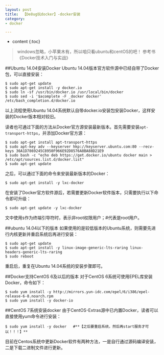 ```yaml
---
layout: post
title:  【De8ug玩docker】-docker安装
category: 
- docker  

---
```


* content
{:toc}


>windows忽略，小苹果木有，所以咱只看ubuntu和centOS的吧！
参考书《Docker技术入门与实战》

##Ubuntu 14.04安装Docker
Ubuntu 14.04版本官方软件源中已经自带了Docker包，可以直接安装：
	
	$ sudo apt-get update
	$ sudo apt-get install -y docker.io
	$ sudo ln -sf /usr/bin/docker.io /usr/local/bin/docker
	$ sudo sed -i '$acomplete -F _docker docker' /etc/bash_completion.d/docker.io

以上流程使用Ubuntu 14.04系统默认自带docker.io安装包安装Docker，这样安装的Docker版本相对较旧。

读者也可通过下面的方法从Docker官方源安装最新版本。首先需要安装`apt-transport-https`，并添加Docker官方源：

	$ sudo apt-get install apt-transport-https
	$ sudo apt-key adv --keyserver hkp://keyserver.ubuntu.com:80 --recv-keys 36A1D7869245C8950F966E92D8576A8BA88D21E9
	$ sudo bash -c "echo deb https://get.docker.io/ubuntu docker main > /etc/apt/sources.list.d/docker.list"
	$ sudo apt-get update

之后，可以通过下面的命令来安装最新版本的Docker：

	$ sudo apt-get install -y lxc-docker

在安装了Docker官方软件源后，若需要更新Docker软件版本，只需要执行以下命令即可升级：

	$ sudo apt-get update -y lxc-docker

文中使用`$`作为终端引导符时，表示非root权限用户；#代表是root用户。

##ubuntu 14.04以下的版本
如果使用的是较低版本的Ubuntu系统，则需要先进行内核更新并重启系统后再进行安装：

	$ sudo apt-get update
	$ sudo apt-get install -y linux-image-generic-lts-raring linux-headers-generic-lts-raring
	$ sudo reboot

重启后，重复在Ubuntu 14.04系统的安装步骤即可。

##Docker支持CentOS 6及以后的版本
对于CentOS 6系统可使用EPEL库安装Docker，命令如下：


	$ sudo yum install -y http://mirrors.yun-idc.com/epel/6/i386/epel-release-6-8.noarch.rpm
	$ sudo yum install -y docker-io

##CentOS 7系统安装docker
由于CentOS-Extras源中已内置Docker，读者可以直接使用yum命令进行安装：

	$ sudo yum install -y docker   #**【之后要重启系统，然后再start服务才可以！！！】**

目前在Centos系统中更新Docker软件有两种方法，一是自行通过源码编译安装，二是下载二进制文件进行更新。

